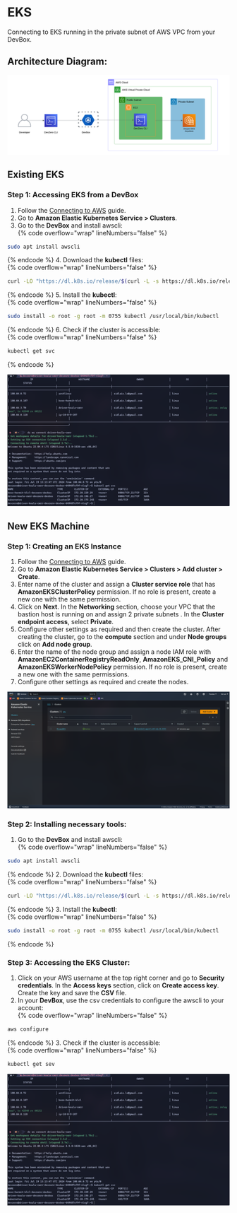 # EKS
Connecting to EKS running in the private subnet of AWS VPC from your DevBox.

## Architecture Diagram:

![image](../../../.gitbook/assets/eks-architecture.png)

## Existing EKS

### Step 1: Accessing EKS from a DevBox

1. Follow the [Connecting to AWS](../../existing-network/connecting-to-aws.md) guide.
2. Go to **Amazon Elastic Kubernetes Service > Clusters**.
3. Go to the **DevBox** and install awscli:\
{% code overflow="wrap" lineNumbers="false" %}
```bash
sudo apt install awscli
```
{% endcode %}
4. Download the **kubectl** files:\
{% code overflow="wrap" lineNumbers="false" %}
```bash
curl -LO "https://dl.k8s.io/release/$(curl -L -s https://dl.k8s.io/release/stable.txt)/bin/linux/amd64/kubectl"
```
{% endcode %}
5. Install the **kubectl**:\
{% code overflow="wrap" lineNumbers="false" %}
```bash
sudo install -o root -g root -m 0755 kubectl /usr/local/bin/kubectl
```
{% endcode %}
6. Check if the cluster is accessible:\
{% code overflow="wrap" lineNumbers="false" %}
```bash
kubectl get svc
```
{% endcode %}

![image](../../../.gitbook/assets/eks-access.png)


## New EKS Machine

### Step 1: Creating an EKS Instance

1. Follow the [Connecting to AWS](../../existing-network/connecting-to-aws.md) guide.
2. Go to **Amazon Elastic Kubernetes Service > Clusters > Add cluster > Create**.
3. Enter name of the cluster and assign a **Cluster service role** that has **AmazonEKSClusterPolicy** permission. If no role is present, create a new one with the same permission.
4. Click on **Next**. In the **Networking** section, choose your VPC that the bastion host is running on and assign 2 private subnets . In the **Cluster endpoint access**, select **Private**.
5. Configure other settings as required and then create the cluster. After creating the cluster, go to the **compute** section and under **Node groups** click on **Add node group**.
6. Enter the name of the node group and assign a node IAM role with **AmazonEC2ContainerRegistryReadOnly**, **AmazonEKS_CNI_Policy** and **AmazonEKSWorkerNodePolicy** permission. If no role is present, create a new one with the same permissions.
7. Configure other settings as required and create the nodes.

![imgae](../../../.gitbook/assets/eks-cluster.png)

### Step 2: Installing necessary tools:

1. Go to the **DevBox** and install awscli:\
{% code overflow="wrap" lineNumbers="false" %}
```bash
sudo apt install awscli
```
{% endcode %}
2. Download the **kubectl** files:\
{% code overflow="wrap" lineNumbers="false" %}
```bash
curl -LO "https://dl.k8s.io/release/$(curl -L -s https://dl.k8s.io/release/stable.txt)/bin/linux/amd64/kubectl"
```
{% endcode %}
3. Install the **kubectl**:\
{% code overflow="wrap" lineNumbers="false" %}
```bash
sudo install -o root -g root -m 0755 kubectl /usr/local/bin/kubectl
```
{% endcode %}

### Step 3: Accessing the EKS Cluster:

1. Click on your AWS username at the top right corner and go to **Security credentials**. In the **Access keys** section, click on **Create access key**. Create the key and save the **CSV** file.
2. In your **DevBox**, use the csv credentials to configure the awscli to your account:\
{% code overflow="wrap" lineNumbers="false" %}
```bash
aws configure
```
{% endcode %}
3. Check if the cluster is accessible:\
{% code overflow="wrap" lineNumbers="false" %}
```bash
kubectl get sev
```


![image](../../../.gitbook/assets/eks-access.png)
